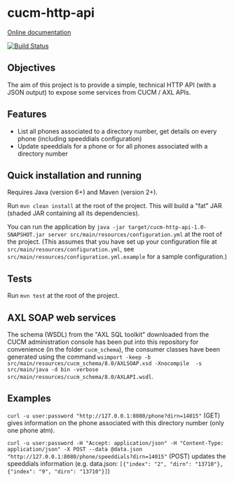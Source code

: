 cucm-http-api
=============

[Online documentation](https://cucm-http-api.readthedocs.org)

[![Build Status](https://secure.travis-ci.org/ox-it/cucm-http-api.png)](http://travis-ci.org/ox-it/cucm-http-api)

Objectives
----------

The aim of this project is to provide a simple, technical HTTP API (with a JSON output) to expose some services from CUCM / AXL APIs.

Features
--------

* List all phones associated to a directory number, get details on every phone (including speeddials configuration)
* Update speeddials for a phone or for all phones associated with a directory number

Quick installation and running
------------------------------

Requires Java (version 6+) and Maven (version 2+).

Run `mvn clean install` at the root of the project. This will build a "fat" JAR (shaded JAR containing all its dependencies).

You can run the application by `java -jar target/cucm-http-api-1.0-SNAPSHOT.jar server src/main/resources/configuration.yml` at the root of the project. (This assumes that you have set up your configuration file at `src/main/resources/configuration.yml`, see `src/main/resources/configuration.yml.example` for a sample configuration.)

Tests
-----

Run `mvn test` at the root of the project.

AXL SOAP web services
---------------------

The schema (WSDL) from the "AXL SQL toolkit" downloaded from the CUCM administration console has been put into this repository for convenience (in the folder `cucm_schema`), the consumer classes have been generated using the command `wsimport -keep -b src/main/resources/cucm_schema/8.0/AXLSOAP.xsd -Xnocompile  -s src/main/java -d bin -verbose src/main/resources/cucm_schema/8.0/AXLAPI.wsdl`.

Examples
--------

`curl -u user:password "http://127.0.0.1:8080/phone?dirn=14015"` (GET) gives information on the phone associated with this directory number (only one phone atm).

`curl -u user:password -H "Accept: application/json" -H "Content-Type: application/json" -X POST --data @data.json "http://127.0.0.1:8080/phone/speeddials?dirn=14015"` (POST) updates the speeddials information (e.g. data.json: `[{"index": "2", "dirn": "13710"},{"index": "9", "dirn": "13710"}]`)
